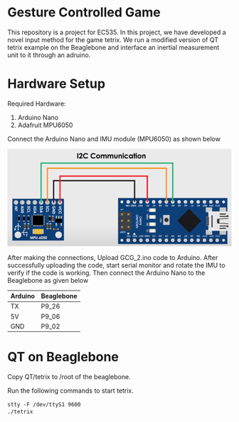 # Gesture Controlled Game
This repository is a project for EC535. In this project, we have developed a novel input method for the game tetrix. We run a modified version of QT tetrix example on the Beaglebone and interface an inertial measurement unit to it through an adruino. 

# Hardware Setup
Required Hardware:
1) Arduino Nano
2) Adafruit MPU6050

Connect the Arduino Nano and IMU module (MPU6050) as shown below

![Arduino-Hardware-Setup](Arduino/hardware.png)

After making the connections, Upload GCG_2.ino code to Arduino. After successfully uploading the code, start serial monitor and rotate the IMU to verify if the code is working. 
Then connect the Arduino Nano to the Beaglebone as given below

 Arduino | Beaglebone
 --- |---
 TX | P9_26
 5V | P9_06
 GND | P9_02 

# QT on Beaglebone

Copy QT/tetrix to /root of the beaglebone.

Run the following commands to start tetrix.

```
stty -F /dev/ttyS1 9600
./tetrix
```

